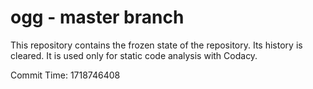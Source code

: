 # ogg - master branch

This repository contains the frozen state of the repository.
Its history is cleared. It is used only for static code
analysis with Codacy.

Commit Time: 1718746408